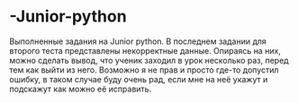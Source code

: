 # -Junior-python
Выполненные задания на Junior python.
В последнем задании для второго теста представлены некорректные данные. Опираясь на них, можно сделать вывод, что ученик заходил в урок несколько раз, перед тем как выйти из него.
Возможно я не прав и просто где-то допустил ошибку, в таком случае буду очень рад, если мне на неё укажут и подскажут как можно её исправить.
